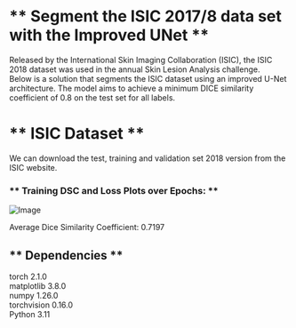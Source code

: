 # ** Segment the ISIC 2017/8 data set with the Improved UNet ** 
Released by the International Skin Imaging Collaboration (ISIC), the ISIC 2018 dataset was used in the annual Skin Lesion Analysis challenge.  
Below is a solution that segments the ISIC dataset using an improved U-Net architecture. The model aims to achieve a minimum DICE similarity coefficient of 0.8 on the test set for all labels.  

# **  ISIC Dataset  ** 
We can download the test, training and validation set 2018 version from the ISIC website.  

### ** Training DSC and Loss Plots over Epochs:  ** 
![Image](https://github.com/jyz523/PatternAnalysis-2023/assets/125327045/6ad6ed69-5483-4f55-89ce-1cad501deb80)


Average Dice Similarity Coefficient: 0.7197

## ** Dependencies ** 
torch 2.1.0  
matplotlib 3.8.0  
numpy 1.26.0  
torchvision 0.16.0  
Python 3.11

